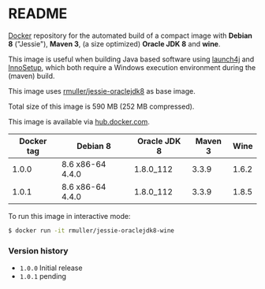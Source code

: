 README
======

[Docker](https://www.docker.com/what-docker) repository for the automated build of a compact image
with **Debian 8** ("Jessie"), **Maven 3**, (a size optimized) **Oracle JDK 8** and **wine**.

This image is useful when building Java based software using [launch4j](http://launch4j.sourceforge.net/)
and [InnoSetup](http://www.jrsoftware.org/isinfo.php), which both require a Windows execution
environment during the (maven) build.

This image uses [rmuller/jessie-oraclejdk8](https://hub.docker.com/r/rmuller/jessie-oraclejdk8/) as base image.

Total size of this image is 590 MB (252 MB compressed).

This image is available via [hub.docker.com](https://hub.docker.com/r/rmuller/jessie-oraclejdk8-wine/).

| Docker tag | Debian 8         | Oracle JDK 8 | Maven 3  | Wine  |
|------------|------------------|--------------|----------|-------|
| 1.0.0      | 8.6 x86-64 4.4.0 | 1.8.0_112    | 3.3.9    | 1.6.2 |
| 1.0.1      | 8.6 x86-64 4.4.0 | 1.8.0_112    | 3.3.9    | 1.8.5 |

To run this image in interactive mode:

```` bash
$ docker run -it rmuller/jessie-oraclejdk8-wine
````

### Version history

+ `1.0.0` Initial release
+ `1.0.1` pending
